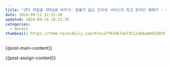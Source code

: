 ```yaml
---
title: "JP2 파일을 JPEG로 바꾸기: 원룰가 없는 인터넷 서비스의 최고 온라인 해체기 - MoviVid"
date: 2024-09-11 12:22:28
updated: 2024-09-14 10:25:35
categories:
  - movavi
thumbnail: https://thmb.techidaily.com/87aca7f6dd67e673512ab0a4b65285915e96bdcd3ec0b101bd85e568d66096bf.jpg
---
```


{{post-main-content}}

<ins class="adsbygoogle"
     style="display:block"
     data-ad-format="autorelaxed"
     data-ad-client="ca-pub-7571918770474297"
     data-ad-slot="1223367746"></ins>

{{post-assign-content}}

<ins class="adsbygoogle"
     style="display:block"
     data-ad-client="ca-pub-7571918770474297"
     data-ad-slot="8358498916"
     data-ad-format="auto"
     data-full-width-responsive="true"></ins>
